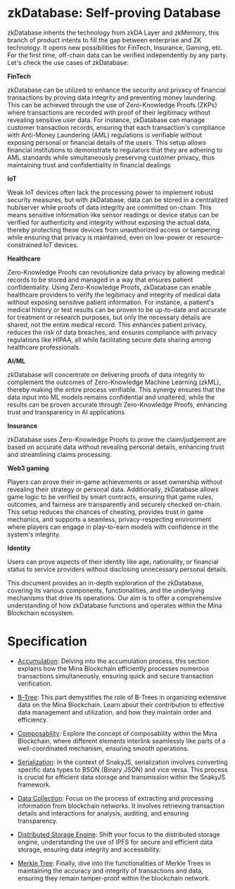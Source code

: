 # zkDatabase: Self-proving Database

zkDatabase inherits the technology from zkDA Layer and zkMemory, this branch of product intents to fill the gap between enterprise and ZK technology. It opens new possibilities for FinTech, Insurance, Gaming, etc. For the first time, off-chain data can be verified independently by any party. Let's check the use cases of zkDatabase:

**FinTech**

zkDatabase can be utilized to enhance the security and privacy of financial transactions by proving data integrity and preventing money laundering. This can be achieved through the use of Zero-Knowledge Proofs (ZKPs) where transactions are recorded with proof of their legitimacy without revealing sensitive user data. For instance, zkDatabase can manage customer transaction records, ensuring that each transaction's compliance with Anti-Money Laundering (AML) regulations is verifiable without exposing personal or financial details of the users. This setup allows financial institutions to demonstrate to regulators that they are adhering to AML standards while simultaneously preserving customer privacy, thus maintaining trust and confidentiality in financial dealings

**IoT**

Weak IoT devices often lack the processing power to implement robust security measures, but with zkDatabase, data can be stored in a centralized hub/server while proofs of data integrity are committed on-chain. This means sensitive information like sensor readings or device status can be verified for authenticity and integrity without exposing the actual data, thereby protecting these devices from unauthorized access or tampering while ensuring that privacy is maintained, even on low-power or resource-constrained IoT devices.

**Healthcare**

Zero-Knowledge Proofs can revolutionize data privacy by allowing medical records to be stored and managed in a way that ensures patient confidentiality. Using Zero-Knowledge Proofs, zkDatabase can enable healthcare providers to verify the legitimacy and integrity of medical data without exposing sensitive patient information. For instance, a patient's medical history or test results can be proven to be up-to-date and accurate for treatment or research purposes, but only the necessary details are shared, not the entire medical record. This enhances patient privacy, reduces the risk of data breaches, and ensures compliance with privacy regulations like HIPAA, all while facilitating secure data sharing among healthcare professionals.

**AI/ML**

zkDatabase will concentrate on delivering proofs of data integrity to complement the outcomes of Zero-Knowledge Machine Learning (zkML), thereby making the entire process verifiable. This synergy ensures that the data input into ML models remains confidential and unaltered, while the results can be proven accurate through Zero-Knowledge Proofs, enhancing trust and transparency in AI applications.

**Insurance**

zkDatabase uses Zero-Knowledge Proofs to prove the claim/judgement are based on accurate data without revealing personal details, enhancing trust and streamlining claims processing.

**Web3 gaming**

Players can prove their in-game achievements or asset ownership without revealing their strategy or personal data. Additionally, zkDatabase allows game logic to be verified by smart contracts, ensuring that game rules, outcomes, and fairness are transparently and securely checked on-chain. This setup reduces the chances of cheating, provides trust in game mechanics, and supports a seamless, privacy-respecting environment where players can engage in play-to-earn models with confidence in the system's integrity.

**Identity**

Users can prove aspects of their identity like age, nationality, or financial status to service providers without disclosing unnecessary personal details.

This document provides an in-depth exploration of the zkDatabase, covering its various components, functionalities, and the underlying mechanisms that drive its operations. Our aim is to offer a comprehensive understanding of how zkDatabase functions and operates within the Mina Blockchain ecosystem.

# Specification

- [Accumulation](./accumulation/accumulation.md): Delving into the accumulation process, this section explains how the Mina Blockchain efficiently processes numerous transactions simultaneously, ensuring quick and secure transaction verification.
- [B-Tree](./b-tree/b-tree.md): This part demystifies the role of B-Trees in organizing extensive data on the Mina Blockchain. Learn about their contribution to effective data management and utilization, and how they maintain order and efficiency.

- [Composability](./composability/composability.md): Explore the concept of composability within the Mina Blockchain, where different elements interlink seamlessly like parts of a well-coordinated mechanism, ensuring smooth operations.

- [Serialization](./serialization/serialization.md): In the context of SnakyJS, serialization involves converting specific data types to BSON (Binary JSON) and vice versa. This process is crucial for efficient data storage and transmission within the SnakyJS framework.

- [Data Collection](./data-collection/data-collection.md): Focus on the process of extracting and processing information from blockchain networks. It involves retrieving transaction details and interactions for analysis, auditing, and ensuring transparency.

- [Distributed Storage Engine](./distributed-storage-engine/section.md): Shift your focus to the distributed storage engine, understanding the use of IPFS for secure and efficient data storage, ensuring data integrity and accessibility.

- [Merkle Tree](./merkle-tree/merkle-tree.md): Finally, dive into the functionalities of Merkle Trees in maintaining the accuracy and integrity of transactions and data, ensuring they remain tamper-proof within the blockchain network.
